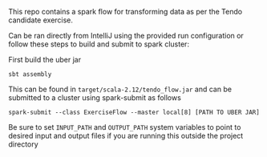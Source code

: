 This repo contains a spark flow for transforming data as per the Tendo candidate exercise.

Can be ran directly from IntelliJ using the provided run configuration or follow these steps to build and submit to spark cluster:

First build the uber jar

`sbt assembly`

This can be found in `target/scala-2.12/tendo_flow.jar` and can be submitted to a cluster using spark-submit as follows

`spark-submit --class ExerciseFlow --master local[8] [PATH TO UBER JAR]`

Be sure to set `INPUT_PATH` and `OUTPUT_PATH` system variables to point to desired input and output files if you are running this outside the project directory